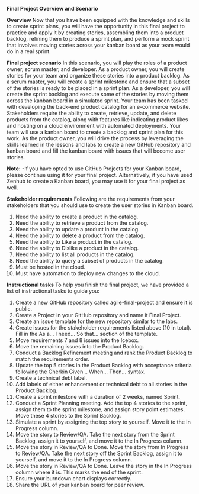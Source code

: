 **Final Project Overview and Scenario**

**Overview**
Now that you have been equipped with the knowledge and skills to create sprint plans, you will have the opportunity in this final project to practice and apply it by creating stories, assembling them into a product backlog, refining them to produce a sprint plan, and perform a mock sprint that involves moving stories across your kanban board as your team would do in a real sprint.

**Final project scenario**
In this scenario, you will play the roles of a product owner, scrum master, and developer. As a product owner, you will create stories for your team and organize these stories into a product backlog. As a scrum master, you will create a sprint milestone and ensure that a subset of the stories is ready to be placed in a sprint plan. As a developer, you will create the sprint backlog and execute some of the stories by moving them across the kanban board in a simulated sprint.
Your team has been tasked with developing the back-end product catalog for an e-commerce website. Stakeholders require the ability to create, retrieve, update, and delete products from the catalog, along with features like indicating product likes and hosting on a cloud environment with automated deployments.
Your team will use a kanban board to create a backlog and sprint plan for this work. As the product owner, you will drive the process by leveraging the skills learned in the lessons and labs to create a new GitHub repository and kanban board and fill the kanban board with issues that will become user stories.

**Note:**
-If you have opted to use GitHub Projects for your Kanban board, please continue using it for your final project. Alternatively, if you have used Zenhub to create a Kanban board, you may use it for your final project as well.

**Stakeholder requirements**
Following are the requirements from your stakeholders that you should use to create the user stories in Kanban board.
1. Need the ability to create a product in the catalog.
2. Need the ability to retrieve a product from the catalog.
3. Need the ability to update a product in the catalog.
4. Need the ability to delete a product from the catalog.
5. Need the ability to Like a product in the catalog.
6. Need the ability to Dislike a product in the catalog.
7. Need the ability to list all products in the catalog.
8. Need the ability to query a subset of products in the catalog.
9. Must be hosted in the cloud.
10. Must have automation to deploy new changes to the cloud.
    
**Instructional tasks**
To help you finish the final project, we have provided a list of instructional tasks to guide you:
1. Create a new GitHub repository called agile-final-project and ensure it is public.
2. Create a Project in your GitHub repository and name it Final Project.
3. Create an issue template for the new repository similar to the labs.
4. Create issues for the stakeholder requirements listed above (10 in total). Fill in the As a… I need… So that… section of the template.
5. Move requirements 7 and 8 issues into the Icebox.
6. Move the remaining issues into the Product Backlog.
7. Conduct a Backlog Refinement meeting and rank the Product Backlog to match the requirements order.
8. Update the top 5 stories in the Product Backlog with acceptance criteria following the Gherkin Given… When… Then… syntax.
9. Create a technical debt label.
10. Add labels of either enhancement or technical debt to all stories in the Product Backlog.
11. Create a sprint milestone with a duration of 2 weeks, named Sprint.
12. Conduct a Sprint Planning meeting. Add the top 4 stories to the sprint, assign them to the sprint milestone, and assign story point estimates. Move these 4 stories to the Sprint Backlog.
13. Simulate a sprint by assigning the top story to yourself. Move it to the In Progress column.
14. Move the story to Review/QA. Take the next story from the Sprint Backlog, assign it to yourself, and move it to the In Progress column.
15. Move the story in Review/QA to Done. Move the story from In Progress to Review/QA. Take the next story off the Sprint Backlog, assign it to yourself, and move it to the In Progress column.
16. Move the story in Review/QA to Done. Leave the story in the In Progress column where it is. This marks the end of the sprint.
17. Ensure your burndown chart displays correctly.
18. Share the URL of your kanban board for peer review.
